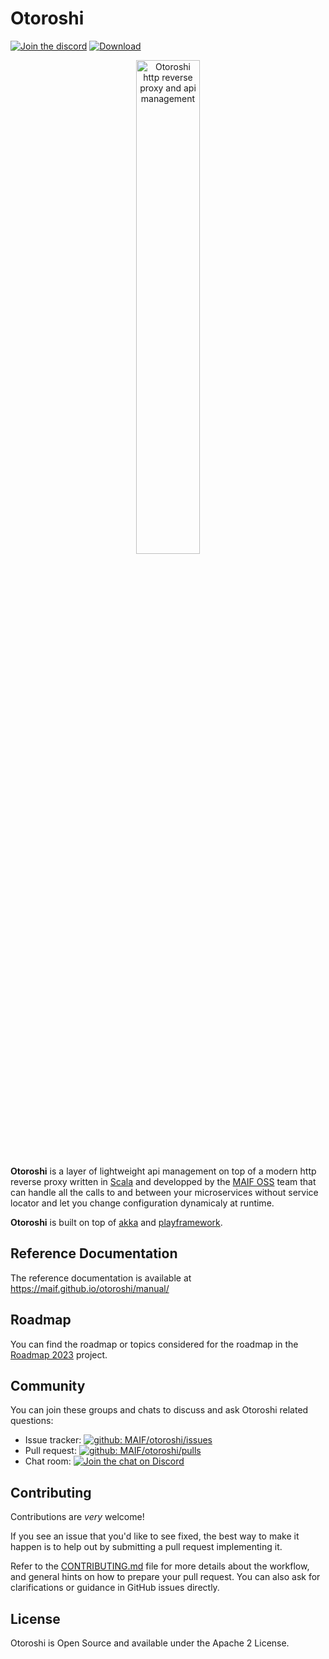 # Otoroshi

[![Join the discord](https://img.shields.io/discord/1089571852940218538?color=f9b000&label=Community&logo=Discord&logoColor=f9b000)](https://discord.gg/dmbwZrfpcQ) [ ![Download](https://img.shields.io/github/release/MAIF/otoroshi.svg) ](https://github.com/MAIF/otoroshi/releases/download/v16.5.1/otoroshi.jar) 

<p align="center">
  <img style="width: 45%;" src="https://raw.githubusercontent.com/MAIF/otoroshi/master/resources/otoroshi-logo.png" alt="Otoroshi http reverse proxy and api management"/>
</p>

**Otoroshi** is a layer of lightweight api management on top of a modern http reverse proxy written in <a href="https://www.scala-lang.org/" target="_blank">Scala</a> and developped by the <a href="https://maif.github.io" target="_blank">MAIF OSS</a> team that can handle all the calls to and between your microservices without service locator and let you change configuration dynamicaly at runtime.

**Otoroshi** is built on top of <a href="https://akka.io">akka</a> and <a href="https://www.playframework.com">playframework</a>.

## Reference Documentation

The reference documentation is available at https://maif.github.io/otoroshi/manual/

## Roadmap

You can find the roadmap or topics considered for the roadmap in the [Roadmap 2023](https://github.com/orgs/MAIF/projects/2/views/1) project.

## Community

You can join these groups and chats to discuss and ask Otoroshi related questions:

- Issue tracker: [![github: MAIF/otoroshi/issues](https://img.shields.io/github/issues/MAIF/otoroshi.svg)](https://github.com/MAIF/otoroshi/issues)
- Pull request: [![github: MAIF/otoroshi/pulls](https://img.shields.io/github/issues-pr/MAIF/otoroshi.svg)](https://github.com/MAIF/otoroshi/pulls)
- Chat room: [![Join the chat on Discord](https://img.shields.io/discord/1089571852940218538?color=f9b000&label=Community&logo=Discord&logoColor=f9b000)](https://discord.gg/dmbwZrfpcQ)

## Contributing

Contributions are *very* welcome!

If you see an issue that you'd like to see fixed, the best way to make it happen is to help out by submitting a pull request implementing it.

Refer to the [CONTRIBUTING.md](https://github.com/MAIF/otoroshi/blob/master/.github/CONTRIBUTING.md) file for more details about the workflow,
and general hints on how to prepare your pull request. You can also ask for clarifications or guidance in GitHub issues directly.

## License

Otoroshi is Open Source and available under the Apache 2 License.


